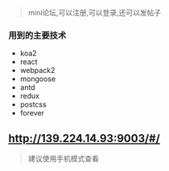 > mini论坛,可以注册,可以登录,还可以发帖子


### 用到的主要技术

- koa2
- react
- webpack2
- mongoose
- antd
- redux
- postcss
- forever


## http://139.224.14.93:9003/#/
>建议使用手机模式查看
